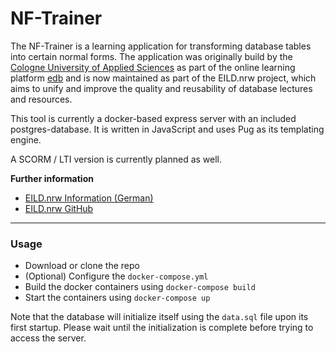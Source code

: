 # NF-Trainer
The NF-Trainer is a learning application for transforming database tables into certain normal forms. The application was originally build by the [Cologne University of Applied Sciences](https://www.th-koeln.de/) as part of the online learning platform [edb](https://edb2.gm.th-koeln.de/index) and is now maintained as part of the EILD.nrw project, which aims to unify and improve the quality and reusability of database lectures and resources. 

This tool is currently a docker-based express server with an included postgres-database. It is written in JavaScript and uses Pug as its templating engine. 

A SCORM / LTI version is currently planned as well.

**Further information**
- [EILD.nrw Information (German)](https://medien.hs-duesseldorf.de/personen/rakow/Seiten/09062020_EILD.aspx?RootFolder=%2Fpersonen%2Frakow%2FPublishingImages%2FMeldungen&FolderCTID=0x0120004A9137CD4CD45345B9F581109987E838&View=%7BC6A3F1CE-FF3B-4025-A149-D6A910C2E30B%7D#:~:text=NRW%20zur%20Erstellung%20von%20offenen,schafft%20sich%20ihre%20Werkzeuge%20selbst.)
- [EILD.nrw GitHub](https://github.com/EILD-nrw)

-----

### Usage

- Download or clone the repo
- (Optional) Configure the `docker-compose.yml`
- Build the docker containers using `docker-compose build`
- Start the containers using `docker-compose up`

Note that the database will initialize itself using the `data.sql` file upon its first startup. Please wait until the initialization is complete before trying to access the server.

